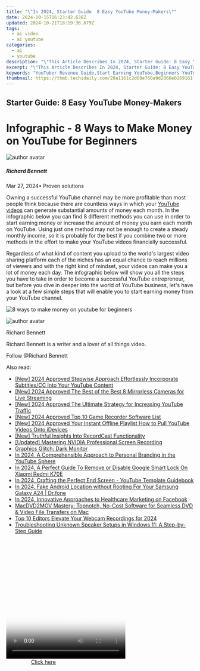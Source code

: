 ```yaml
---
title: "\"In 2024, Starter Guide  8 Easy YouTube Money-Makers\""
date: 2024-10-15T16:23:42.638Z
updated: 2024-10-21T18:19:36.679Z
tags:
  - ai video
  - ai youtube
categories:
  - ai
  - youtube
description: "\"This Article Describes In 2024, Starter Guide: 8 Easy YouTube Money-Makers\""
excerpt: "\"This Article Describes In 2024, Starter Guide: 8 Easy YouTube Money-Makers\""
keywords: "YouTuber Revenue Guide,Start Earning YouTube,Beginners YouTube Earnings,Video Marketing Profit Tips,Online Monetization Strategies,YouTube Income Basics,Making Money on YouTube"
thumbnail: https://thmb.techidaily.com/20a1161c2d60e760a9d2866e0269161f0abce5bf45e09881a1912be2c7963695.jpg
---
```


## Starter Guide: 8 Easy YouTube Money-Makers

# Infographic - 8 Ways to Make Money on YouTube for Beginners

![author avatar](https://images.wondershare.com/filmora/article-images/richard-bennett.jpg)

##### Richard Bennett

 Mar 27, 2024• Proven solutions

Owning a successful YouTube channel may be more profitable than most people think because there are countless ways in which your [YouTube videos](https://tools.techidaily.com/wondershare/filmora/download/) can generate substantial amounts of money each month. In the infographic below you can find 8 different methods you can use in order to start earning money or increase the amount of money you earn each month on YouTube. Using just one method may not be enough to create a steady monthly income, so it is probably for the best if you combine two or more methods in the effort to make your YouTube videos financially successful.

Regardless of what kind of content you upload to the world's largest video sharing platform each of the niches has an equal chance to reach millions of viewers and with the right kind of mindset, your videos can make you a lot of money each day. The infographic below will show you all the steps you have to take in order to become a successful YouTube entrepreneur, but before you dive in deeper into the world of YouTube business, let's have a look at a few simple steps that will enable you to start earning money from your YouTube channel.

![8 ways to make money on youtube for beginners](https://filmora.wondershare.com/youtube-video-editing/8-ways-to-make-money-on-youtube-for-beginners.jpg)

![author avatar](https://images.wondershare.com/filmora/article-images/richard-bennett.jpg)

Richard Bennett

Richard Bennett is a writer and a lover of all things video.

Follow @Richard Bennett

<ins class="adsbygoogle"
     style="display:block"
     data-ad-format="autorelaxed"
     data-ad-client="ca-pub-7571918770474297"
     data-ad-slot="1223367746"></ins>

<ins class="adsbygoogle"
     style="display:block"
     data-ad-client="ca-pub-7571918770474297"
     data-ad-slot="8358498916"
     data-ad-format="auto"
     data-full-width-responsive="true"></ins>

<span class="atpl-alsoreadstyle">Also read:</span>
<div><ul>
<li><a href="https://youtube-docs.techidaily.com/024-approved-stepwise-approach-effortlessly-incorporate-subtitlescc-into-your-youtube-content/"><u>[New] 2024 Approved Stepwise Approach Effortlessly Incorporate Subtitles/CC Into Your YouTube Content</u></a></li>
<li><a href="https://youtube-docs.techidaily.com/024-approved-the-best-of-the-best-8-mirrorless-cameras-for-live-streaming/"><u>[New] 2024 Approved The Best of the Best 8 Mirrorless Cameras for Live Streaming</u></a></li>
<li><a href="https://youtube-docs.techidaily.com/024-approved-the-ultimate-strategy-for-increasing-youtube-traffic/"><u>[New] 2024 Approved The Ultimate Strategy for Increasing YouTube Traffic</u></a></li>
<li><a href="https://youtube-docs.techidaily.com/024-approved-top-10-game-recorder-software-list/"><u>[New] 2024 Approved Top 10 Game Recorder Software List</u></a></li>
<li><a href="https://youtube-docs.techidaily.com/024-approved-your-instant-offline-playlist-how-to-pull-youtube-videos-onto-idevices/"><u>[New] 2024 Approved Your Instant Offline Playlist How to Pull YouTube Videos Onto iDevices</u></a></li>
<li><a href="https://visual-screen-recording.techidaily.com/new-truthful-insights-into-recordcast-functionality/"><u>[New] Truthful Insights Into RecordCast Functionality</u></a></li>
<li><a href="https://screen-mirroring-recording.techidaily.com/updated-mastering-nvidia-professional-screen-recording/"><u>[Updated] Mastering NVIDIA Professional Screen Recording</u></a></li>
<li><a href="https://graphic-issues.techidaily.com/graphics-glitch-dark-monitor/"><u>Graphics Glitch: Dark Monitor</u></a></li>
<li><a href="https://youtube-docs.techidaily.com/24-a-comprehensible-approach-to-personal-branding-in-the-youtube-sphere/"><u>In 2024, A Comprehensible Approach to Personal Branding in the YouTube Sphere</u></a></li>
<li><a href="https://unlock-android.techidaily.com/in-2024-a-perfect-guide-to-remove-or-disable-google-smart-lock-on-xiaomi-redmi-k70e-by-drfone-android/"><u>In 2024, A Perfect Guide To Remove or Disable Google Smart Lock On Xiaomi Redmi K70E</u></a></li>
<li><a href="https://youtube-docs.techidaily.com/24-crafting-the-perfect-end-screen-youtube-template-guidebook/"><u>In 2024, Crafting the Perfect End Screen - YouTube Template Guidebook</u></a></li>
<li><a href="https://android-location.techidaily.com/in-2024-fake-android-location-without-rooting-for-your-samsung-galaxy-a24-drfone-by-drfone-virtual/"><u>In 2024, Fake Android Location without Rooting For Your Samsung Galaxy A24 | Dr.fone</u></a></li>
<li><a href="https://article-files.techidaily.com/in-2024-innovative-approaches-to-healthcare-marketing-on-facebook/"><u>In 2024, Innovative Approaches to Healthcare Marketing on Facebook</u></a></li>
<li><a href="https://vp-tips.techidaily.com/macdvd2mov-mastery-topnotch-no-cost-software-for-seamless-dvd-and-video-file-transfers-on-mac/"><u>MacDVD2MOV Mastery: Topnotch, No-Cost Software for Seamless DVD & Video File Transfers on Mac</u></a></li>
<li><a href="https://screen-capture.techidaily.com/top-10-editors-elevate-your-webcam-recordings-for-2024/"><u>Top 10 Editors Elevate Your Webcam Recordings for 2024</u></a></li>
<li><a href="https://sound-issues.techidaily.com/troubleshooting-unknown-speaker-setups-in-windows-11-a-step-by-step-guide/"><u>Troubleshooting Unknown Speaker Setups in Windows 11: A Step-by-Step Guide</u></a></li>
</ul></div>

<!-- affiliate ads begin -->
<span id="1498635">
					<video width="320" height="320" style="cursor:pointer"
           poster="//a.impactradius-go.com/display-clicktoplayimage/1498635.png"
           onclick="if(!this.playClicked){this.play();this.setAttribute('controls',true);this.playClicked=true;}">
	   <source src="//a.impactradius-go.com/display-ad/17326-1498635">
	   <img src="//a.impactradius-go.com/display-clicktoplayimage/1498635.png" style="border: none; height: 100%; width: 100%; object-fit: contain">
	</video>
	<div style="width:200px;text-align:center"><a href="javascript:window.open(decodeURIComponent('https%3A%2F%2Fancheer.sjv.io%2Fc%2F5597632%2F1498635%2F17326'), '_blank');void(0);">Click here</a></div>
</span>
<img height="0" width="0" src="https://imp.pxf.io/i/5597632/1498635/17326" style="position:absolute;visibility:hidden;" border="0" />
<!-- affiliate ads end -->

